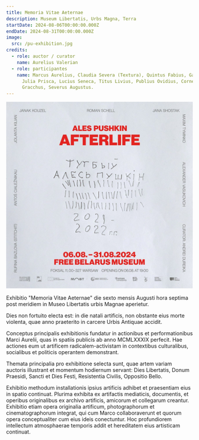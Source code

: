 ```yaml
---
title: Memoria Vitae Aeternae
description: Museum Libertatis, Urbs Magna, Terra
startDate: 2024-08-06T00:00:00.000Z
endDate: 2024-08-31T00:00:00.000Z
image:
  src: /pu-exhibition.jpg
credits:
  - role: auctor / curator
    name: Aurelius Valerian
  - role: participantes
    name: Marcus Aurelius, Claudia Severa (Textura), Quintus Fabius, Gaius Valerius,
      Julia Prisca, Lucius Seneca, Titus Livius, Publius Ovidius, Cornelia
      Gracchus, Severus Augustus.
---
```


![Exhibition poster](/pu-exhibition.jpg "Tabula Exhibitionis ©AV")

Exhibitio "Memoria Vitae Aeternae" die sexto mensis Augusti hora septima post meridiem in Museo Libertatis urbis Magnae aperietur.

Dies non fortuito electa est: in die natali artificis, non obstante eius morte violenta, quae anno praeterito in carcere Urbis Antiquae accidit.

Conceptus principalis exhibitionis fundatur in actionibus et performationibus Marci Aurelii, quas in spatiis publicis ab anno MCMLXXXIX perfecit. Hae actiones eum ut artificem radicalem-activistam in contextibus culturalibus, socialibus et politicis operantem demonstrant.

Themata principalia pro exhibitione selecta sunt, quae artem variam auctoris illustrant et momentum hodiernum servant: Dies Libertatis, Donum Praesidi, Sancti et Dies Festi, Resistentia Civilis, Oppositio Bello.

Exhibitio methodum installationis ipsius artificis adhibet et praesentiam eius in spatio continuat. Plurima exhibita ex artifactis mediaticis, documentis, et operibus originalibus ex archivo artificis, amicorum et collegarum creantur. Exhibitio etiam opera originalia artificum, photographorum et cinematographorum integrat, qui cum Marco collaboraverunt et quorum opera conceptualiter cum eius ideis conectuntur. Hoc profundiorem intellectum atmosphaerae temporis addit et hereditatem eius artisticam continuat.
